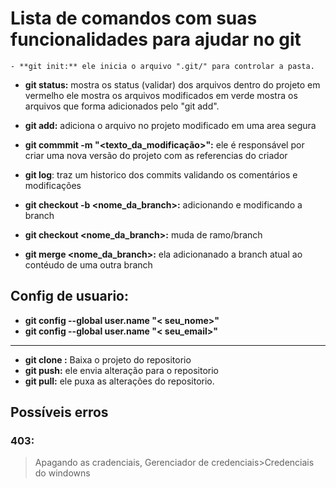 # Lista de comandos com suas funcionalidades para ajudar no git
````
- **git init:** ele inicia o arquivo ".git/" para controlar a pasta.
````
- **git status:**
mostra os status (validar) dos arquivos dentro do projeto
em vermelho ele mostra os arquivos modificados
em verde mostra os arquivos que forma adicionados pelo "git add".

- **git add:** adiciona o arquivo no projeto modificado em uma area segura

- **git commmit -m "<texto_da_modificação>":** ele é responsável por criar uma nova versão do projeto com as referencias do criador

- **git log**: traz um historico dos commits validando os comentários e modificações

- **git checkout -b <nome_da_branch>:** adicionando e modificando a branch

- **git checkout <nome_da_branch>:** muda de ramo/branch

- **git merge <nome_da_branch>:** ela adicionanado a branch atual ao contéudo de uma outra branch
 



## Config de usuario:
- **git config --global user.name "< seu_nome>"**
- **git config --global user.name "< seu_email>"**
--------



- **git clone <url>:** Baixa o projeto do repositorio
- **git push:** ele envia alteração para o repositorio
- **git pull:** ele puxa as alterações do repositorio.




## Possíveis erros
### 403:
 >Apagando as cradenciais, Gerenciador de credenciais>Credenciais do windowns




